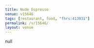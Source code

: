 ```yaml
---
title: Nude Espresso
venue: v15646
tags: [restaurant, food, "fhrs:413031"]
permalink: /v/15646/
layout: venue
---
```

null